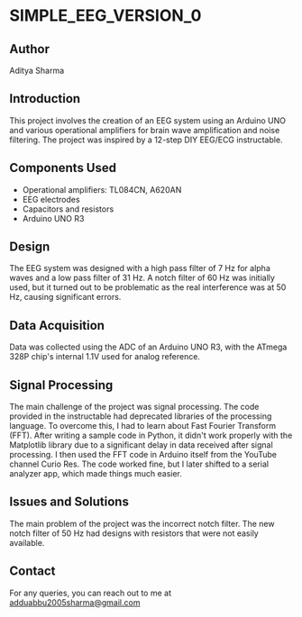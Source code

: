 # SIMPLE_EEG_VERSION_0

## Author
Aditya Sharma

## Introduction
This project involves the creation of an EEG system using an Arduino UNO and various operational amplifiers for brain wave amplification and noise filtering. The project was inspired by a 12-step DIY EEG/ECG instructable.

## Components Used
- Operational amplifiers: TL084CN, A620AN
- EEG electrodes
- Capacitors and resistors
- Arduino UNO R3

## Design
The EEG system was designed with a high pass filter of 7 Hz for alpha waves and a low pass filter of 31 Hz. A notch filter of 60 Hz was initially used, but it turned out to be problematic as the real interference was at 50 Hz, causing significant errors.

## Data Acquisition
Data was collected using the ADC of an Arduino UNO R3, with the ATmega 328P chip's internal 1.1V used for analog reference.

## Signal Processing
The main challenge of the project was signal processing. The code provided in the instructable had deprecated libraries of the processing language. To overcome this, I had to learn about Fast Fourier Transform (FFT). After writing a sample code in Python, it didn't work properly with the Matplotlib library due to a significant delay in data received after signal processing. I then used the FFT code in Arduino itself from the YouTube channel Curio Res. The code worked fine, but I later shifted to a serial analyzer app, which made things much easier.

## Issues and Solutions
The main problem of the project was the incorrect notch filter. The new notch filter of 50 Hz had designs with resistors that were not easily available.

## Contact
For any queries, you can reach out to me at adduabbu2005sharma@gmail.com
